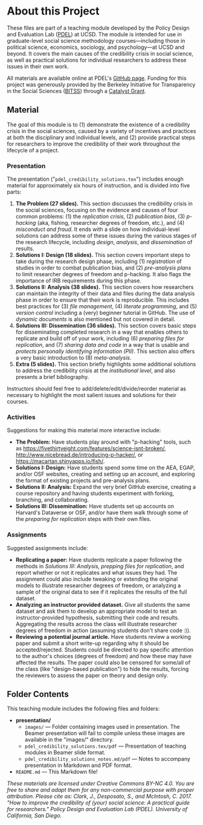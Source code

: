 # About this Project
These files are part of a teaching module developed by the Policy Design and Evaluation Lab ([PDEL](https://pdel.ucsd.edu/)) at UCSD. The module is intended for use in graduate-level social science methodology courses—including those in political science, economics, sociology, and psychology—at UCSD and beyond. It covers the main causes of the credibility crisis in social science, as well as practical solutions for individual researchers to address these issues in their own work.

All materials are available online at PDEL's [GitHub page](https://github.com/PolicyDesignEvaluationLab/teaching-credibility/). Funding for this project was generously provided by the Berkeley Initiative for Transparency in the Social Sciences ([BITSS](http://www.bitss.org/)) through a [Catalyst Grant](http://www.bitss.org/catalysts).

## Material
The goal of this module is to (1) demonstrate the existence of a credibility crisis in the social sciences, caused by a variety of incentives and practices at both the disciplinary and individual levels, and (2) provide practical steps for researchers to improve the credibility of their work throughout the lifecycle of a project.

### Presentation
The presentation ("`pdel_credibility_solutions.tex`") includes enough material for approximately six hours of instruction, and is divided into five parts:

1. **The Problem (27 slides).** This section discusses the credibility crisis in the social sciences, focusing on the evidence and causes of four common problems: (1) the *replication crisis*, (2) *publication bias*, (3) *p-hacking* (aka, fishing, researcher degrees of freedom, etc.), and (4) *misconduct and fraud*. It ends with a slide on how individual-level solutions can address some of these issues during the various stages of the research lifecycle, including *design*, *analysis*, and *dissemination* of results.
2. **Solutions I: Design (18 slides).** This section covers important steps to take during the research design phase, including (1) *registration* of studies in order to combat publication bias, and (2) *pre-analysis plans* to limit researcher degrees of freedom and p-hacking. It also flags the importance of IRB requirements during this phase.
3. **Solutions II: Analysis (38 slides).** This section covers how researchers can maintain the integrity of their data and files during the data analysis phase in order to ensure that their work is reproducible. This includes best practices for (3) *file management*, (4) *literate programming*, and (5) *version control* including a (very) beginner tutorial in GitHub. The use of *dynamic documents* is also mentioned but not covered in detail.
4. **Solutions III: Dissemination (36 slides).** This section covers basic steps for disseminating completed research in a way that enables others to replicate and build off of your work, including (6) *preparing files for replication*, and (7) *sharing data and code* in a way that is usable and *protects personally identifying information (PII)*. This section also offers a very basic introduction to (8) *meta-analysis*.
5. **Extra (5 slides).** This section briefly highlights some additional solutions to address the credibility crisis at the *institutional level*, and also presents a brief bibliography.  

Instructors should feel free to add/delete/edit/divide/reorder material as necessary to highlight the most salient issues and solutions for their courses.

### Activities
Suggestions for making this material more interactive include:

- **The Problem:** Have students play around with "p-hacking" tools, such as https://fivethirtyeight.com/features/science-isnt-broken/, http://www.nicebread.de/introducing-p-hacker/, or https://macartan.shinyapps.io/fish/.
- **Solutions I: Design:** Have students spend some time on the AEA, EGAP, and/or OSF websites, creating and setting up an account, and exploring the format of existing projects and pre-analysis plans.
- **Solutions II: Analysis:** Expand the very brief GitHub exercise, creating a course repository and having students experiment with forking, branching, and collaborating.
- **Solutions III: Dissemination:**  Have students set up accounts on Harvard's Dataverse or OSF, and/or have them walk through some of the *preparing for replication* steps with their own files.

### Assignments
Suggested assignments include:
- **Replicating a paper:** Have students replicate a paper following the methods in *Solutions III: Analysis, prepping files for replication*, and report whether or not it replicates and what issues they had. The assignment could also include tweaking or extending the original models to illustrate researcher degrees of freedom, or analyzing a sample of the original data to see if it replicates the results of the full dataset.
- **Analyzing an instructor provided dataset.** Give all students the same dataset and ask them to develop an appropriate model to test an instructor-provided hypothesis, submitting their code and results. Aggregating the results across the class will illustrate researcher degrees of freedom in action (assuming students don't share code :)).
- **Reviewing a potential journal article.** Have students review a working paper and submit a short write-up regarding why it should be accepted/rejected. Students could be directed to pay specific attention to the author's choices (degrees of freedom) and how these may have affected the results. The paper could also be censored for some/all of the class (like "design-based publication") to hide the results, forcing the reviewers to assess the paper on theory and design only.

## Folder Contents
This teaching module includes the following files and folders:

- **presentation/**
  - `images/` — Folder containing images used in presentation. The Beamer presentation will fail to compile unless these images are available in the "images/" directory.
  - `pdel_credibility_solutions.tex/pdf` — Presentation of teaching modules in Beamer slide format.
  - `pdel_credibility_solutions_notes.md/pdf` — Notes to accompany presentation in Markdown and PDF format.
- `README.md` — This Markdown file!

*These materials are licensed under Creative Commons BY-NC 4.0. You are free to share and adapt them for any non-commercial purpose with proper attribution. Please cite as: Clark, J., Desposato, S., and McIntosh, C. 2017. "How to improve the credibility of (your) social science: A practical guide for researchers." Policy Design and Evaluation Lab (PDEL). University of California, San Diego.*

